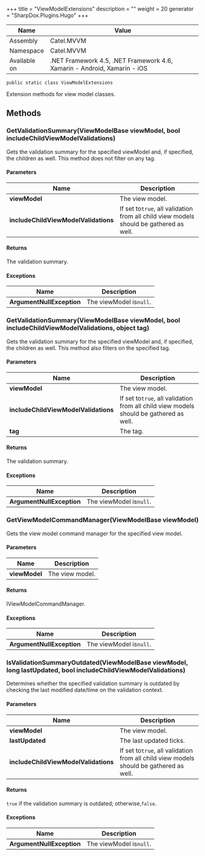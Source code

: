 

+++
title = "ViewModelExtensions" 
description = ""
weight = 20
generator = "SharpDox.Plugins.Hugo"
+++

Name|Value
---|---
Assembly|Catel.MVVM
Namespace|Catel.MVVM
Available on|.NET Framework 4.5, .NET Framework 4.6, Xamarin - Android, Xamarin - iOS

```
public static class ViewModelExtensions
```

Extension methods for view model classes.

## Methods

### GetValidationSummary(ViewModelBase viewModel, bool includeChildViewModelValidations)

Gets the validation summary for the specified viewModel and, if specified, the children as well. This method does not filter on any tag.

#### Parameters

Name|Description
---|---
**viewModel**|The view model.
**includeChildViewModelValidations**|If set to`true`, all validation from all child view models should be gathered as well.

#### Returns

The validation summary.

#### Exceptions

Name|Description
---|---
**ArgumentNullException**|The viewModel is`null`.

### GetValidationSummary(ViewModelBase viewModel, bool includeChildViewModelValidations, object tag)

Gets the validation summary for the specified viewModel and, if specified, the children as well. This method also filters on the specified tag.

#### Parameters

Name|Description
---|---
**viewModel**|The view model.
**includeChildViewModelValidations**|If set to`true`, all validation from all child view models should be gathered as well.
**tag**|The tag.

#### Returns

The validation summary.

#### Exceptions

Name|Description
---|---
**ArgumentNullException**|The viewModel is`null`.

### GetViewModelCommandManager(ViewModelBase viewModel)

Gets the view model command manager for the specified view model.

#### Parameters

Name|Description
---|---
**viewModel**|The view model.

#### Returns

IViewModelCommandManager.

#### Exceptions

Name|Description
---|---
**ArgumentNullException**|The viewModel is`null`.

### IsValidationSummaryOutdated(ViewModelBase viewModel, long lastUpdated, bool includeChildViewModelValidations)

Determines whether the specified validation summary is outdated by checking the last modified date/time on the validation context.

#### Parameters

Name|Description
---|---
**viewModel**|The view model.
**lastUpdated**|The last updated ticks.
**includeChildViewModelValidations**|If set to`true`, all validation from all child view models should be gathered as well.

#### Returns

`true` if the validation summary is outdated; otherwise,`false`.

#### Exceptions

Name|Description
---|---
**ArgumentNullException**|The viewModel is`null`.

